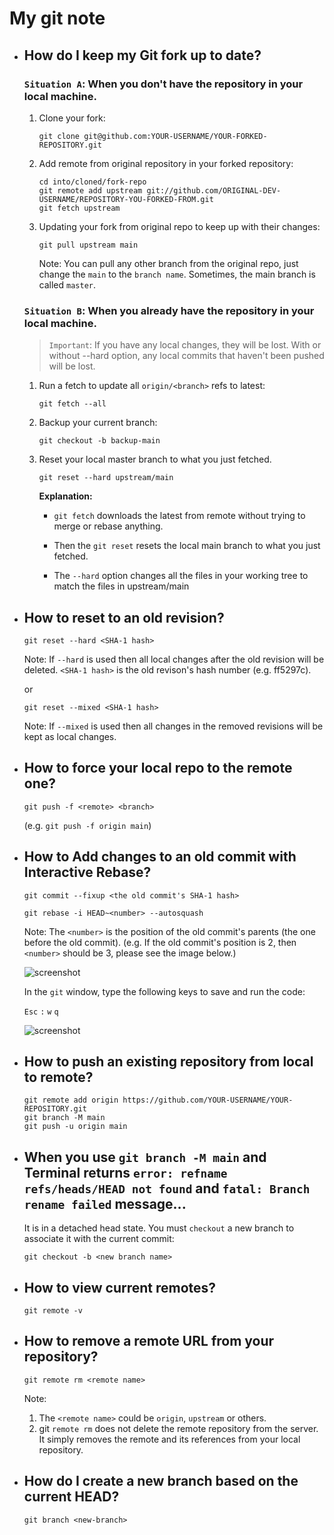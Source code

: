 # My git note

- ## How do I keep my Git fork up to date?
  ### `Situation A`: When you don't have the repository in your local machine.

  1. Clone your fork:
      ```
      git clone git@github.com:YOUR-USERNAME/YOUR-FORKED-REPOSITORY.git
      ```

  2. Add remote from original repository in your forked repository:
      ```
      cd into/cloned/fork-repo
      git remote add upstream git://github.com/ORIGINAL-DEV-USERNAME/REPOSITORY-YOU-FORKED-FROM.git
      git fetch upstream
      ```
  
  3. Updating your fork from original repo to keep up with their changes:
      ```
      git pull upstream main
      ```
      Note: You can pull any other branch from the original repo, just change the `main` to the `branch name`. Sometimes, the main branch is called `master`.
  
  ### `Situation B`: When you already have the repository in your local machine.
  > `Important`: If you have any local changes, they will be lost. With or without --hard option, any local commits that haven't been pushed will be lost.
  1. Run a fetch to update all `origin/<branch>` refs to latest:
      ```
      git fetch --all
      ```
  
  2. Backup your current branch:
      ```
      git checkout -b backup-main
      ```
      
  3. Reset your local master branch to what you just fetched. 
      ```
      git reset --hard upstream/main
      ```
      
      **Explanation:**
      
      - `git fetch` downloads the latest from remote without trying to merge or rebase anything.

      - Then the `git reset` resets the local main branch to what you just fetched. 

      - The `--hard` option changes all the files in your working tree to match the files in upstream/main
      
- ## How to reset to an old revision?
  ```
  git reset --hard <SHA-1 hash>
  ```
  Note: If `--hard` is used then all local changes after the old revision will be deleted. `<SHA-1 hash>` is the old revison's hash number (e.g. ff5297c).
    
  or
  
  ```
  git reset --mixed <SHA-1 hash>
  ```
  Note: If `--mixed` is used then all changes in the removed revisions will be kept as local changes.

- ## How to force your local repo to the remote one?
  ```
  git push -f <remote> <branch>
  ```
  (e.g. `git push -f origin main`)
  
- ## How to Add changes to an old commit with Interactive Rebase?
  ```
  git commit --fixup <the old commit's SHA-1 hash>
  ```
  ```
  git rebase -i HEAD~<number> --autosquash
  ```
  Note: The `<number>` is the position of the old commit's parents (the one before the old commit). (e.g. If the old commit's position is 2, then `<number>` should be 3, please see the image below.)
  
  ![screenshot](https://user-images.githubusercontent.com/13745974/102413262-91730c80-3fec-11eb-948c-183d11f351f7.png)
  
  In the `git` window, type the following keys to save and run the code:
 
  `Esc` `:` `w` `q`
  
  ![screenshot](https://user-images.githubusercontent.com/13745974/102413700-40174d00-3fed-11eb-865d-6f88d5530a22.png)
  
  
- ## How to push an existing repository from local to remote?
  ```
  git remote add origin https://github.com/YOUR-USERNAME/YOUR-REPOSITORY.git
  git branch -M main
  git push -u origin main
  ```
  
- ## When you use `git branch -M main` and Terminal returns `error: refname refs/heads/HEAD not found` and `fatal: Branch rename failed` message...
  It is in a detached head state. You must `checkout` a new branch to associate it with the current commit:
  ```
  git checkout -b <new branch name>
  ```

- ## How to view current remotes?
  ```
  git remote -v
  ```
  
- ## How to remove a remote URL from your repository?
  ```
  git remote rm <remote name>
  ```
  Note: 
  1. The `<remote name>` could be `origin`, `upstream` or others. 
  2. git `remote rm` does not delete the remote repository from the server. It simply removes the remote and its references from your local repository.

- ## How do I create a new branch based on the current HEAD?
  ```
  git branch <new-branch>
  ```
